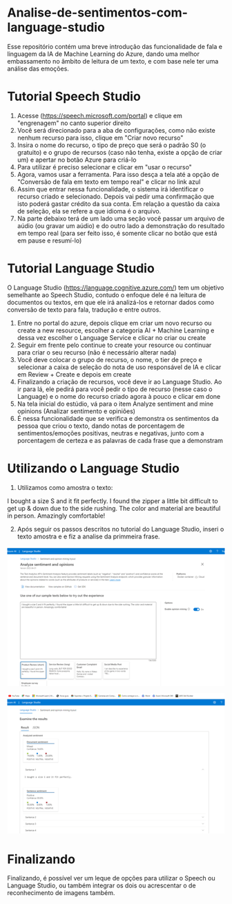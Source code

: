 # Analise-de-sentimentos-com-language-studio

Esse repositório contém uma breve introdução das funcionalidade de fala e linguagem da IA de Machine Learning do Azure, dando uma melhor embassamento no âmbito de leitura de um texto, e com base nele ter uma análise das emoções.

# Tutorial Speech Studio
1. Acesse (https://speech.microsoft.com/portal) e clique em "engrenagem" no canto superior direito
2. Você será direcionado para a aba de configurações, como não existe nenhum recurso para isso, clique em "Criar novo recurso"
3. Insira o nome do recurso, o tipo de preço que será o padrão S0 (o gratuito) e o grupo de recursos (caso não tenha, existe a opção de criar um) e apertar no botão Azure para criá-lo
4. Para utilizar é preciso selecionar e clicar em "usar o recurso"
5. Agora, vamos usar a ferramenta. Para isso desça a tela até a opção de "Conversão de fala em texto em tempo real" e clicar no link azul
6. Assim que entrar nessa funcionalidade, o sistema irá identificar o recurso criado e selecionado. Depois vai pedir uma confirmação que isto poderá gastar crédito da sua conta. Em relação a questão da caixa de seleção, ela se refere a que idioma é o arquivo.
7. Na parte debaixo terá de um lado uma seção você passar um arquivo de aúdio (ou gravar um aúdio) e do outro lado a demonstração do resultado em tempo real (para ser feito isso, é somente clicar no botão que está em pause e resumí-lo)

# Tutorial Language Studio
O Language Studio (https://language.cognitive.azure.com/) tem um objetivo semelhante ao Speech Studio, contudo o enfoque dele é na leitura de documentos ou textos, em que ele irá analizá-los e retornar dados como conversão de texto para fala, tradução e entre outros.

1. Entre no portal do azure, depois clique em criar um novo recurso ou create a new resource, escolher a categoria AI + Machine Learning e dessa vez escolher o Language Service e clicar no criar ou create
2. Seguir em frente pelo continue to create your resource ou continuar para criar o seu recurso (não é necessário alterar nada)
3. Você deve colocar o grupo de recurso, o nome, o tier de preço e selecionar a caixa de seleção do nota de uso responsável de IA e clicar em Review + Create e depois em create
4. Finalizando a criação de recursos, você deve ir ao Language Studio. Ao ir para lá, ele pedirá para você pedir o tipo de recurso (nesse caso o Language) e o nome do recurso criado agora à pouco e clicar em done
5. Na tela inicial do estúdio, vá para o item Analyze sentiment and mine opinions (Analizar sentimento e opiniões)
6. É nessa funcionalidade que se verifica e demonstra os sentimentos da pessoa que criou o texto, dando notas de porcentagem de sentimentos/emoções positivas, neutras e negativas, junto com a porcentagem de certeza e as palavras de cada frase que a demonstram

# Utilizando o Language Studio

1. Utilizamos como amostra o texto:

I bought a size S and it fit perfectly. I found the zipper a little bit difficult to get up & down due to the side rushing. The color and material are beautiful in person. Amazingly comfortable!

2. Após seguir os passos descritos no tutorial do Language Studio, inseri o texto amostra e e fiz a analise da primmeira frase.


![image](https://github.com/DeborahBMachado/analise-de-sentimentos-com-language-studio/blob/main/Output%20Language%20Studio/Captura%20de%20tela%202024-04-12%20141827.png)



![image](https://github.com/DeborahBMachado/analise-de-sentimentos-com-language-studio/blob/main/Output%20Language%20Studio/Captura%20de%20tela%202024-04-12%20141818.png)


# Finalizando
Finalizando, é possível ver um leque de opções para utilizar o Speech ou Language Studio, ou também integrar os dois ou acrescentar o de reconhecimento de imagens também.
